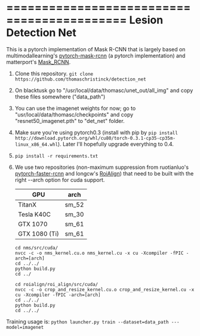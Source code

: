 ===========================================
Lesion Detection Net
===========================================
This is a pytorch implementation of Mask R-CNN that is largely based on multimodallearning's [pytorch-mask-rcnn](https://github.com/multimodallearning/pytorch-mask-rcnn) (a pytorch implementation) and matterport's [Mask_RCNN](https://github.com/matterport/Mask_RCNN).

1. Clone this repository.
```git clone https://github.com/thomaschristinck/detection_net```
2. On blacktusk go to "/usr/local/data/thomasc/unet_out/all_img" and copy these files somewhere ("data_path")
3. You can use the imagenet weights for now; go to "usr/local/data/thomasc/checkpoints" and copy "resnet50_imagenet.pth" to "det_net" folder.
4. Make sure you're using pytorch0.3 (install with pip by ```pip install http://download.pytorch.org/whl/cu80/torch-0.3.1-cp35-cp35m-linux_x86_64.whl```). Later I'll hopefully upgrade everything to 0.4.
5. ```pip install -r requirements.txt```
6.  We use two repositories (non-maximum suppression from ruotianluo's [pytorch-faster-rcnn](https://github.com/ruotianluo/pytorch-faster-rcnn) and longcw's [RoiAlign](https://github.com/longcw/RoIAlign.pytorch)) that need to be built with the right --arch option for cuda support.

    | GPU | arch |
    | --- | --- |
    | TitanX | sm_52 |
    | Tesla K40C | sm_30 |
    | GTX 1070 | sm_61 |
    | GTX 1080 (Ti) | sm_61 |

        cd nms/src/cuda/
        nvcc -c -o nms_kernel.cu.o nms_kernel.cu -x cu -Xcompiler -fPIC -arch=[arch]
        cd ../../
        python build.py
        cd ../

        cd roialign/roi_align/src/cuda/
        nvcc -c -o crop_and_resize_kernel.cu.o crop_and_resize_kernel.cu -x cu -Xcompiler -fPIC -arch=[arch]
        cd ../../
        python build.py
        cd ../../


Training usage is:
```python launcher.py train --dataset=data_path ---model=imagenet```


